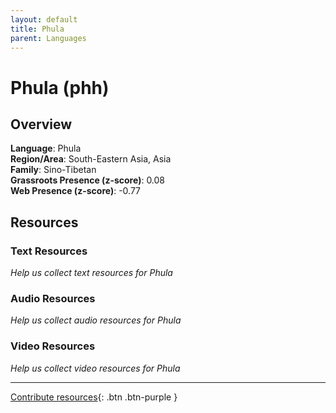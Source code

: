 ```yaml
---
layout: default
title: Phula
parent: Languages
---
```


# Phula (phh)

## Overview

**Language**: Phula  
**Region/Area**: South-Eastern Asia, Asia  
**Family**: Sino-Tibetan  
**Grassroots Presence (z-score)**: 0.08  
**Web Presence (z-score)**: -0.77  

## Resources

### Text Resources
*Help us collect text resources for Phula*

### Audio Resources
*Help us collect audio resources for Phula*

### Video Resources
*Help us collect video resources for Phula*

---

[Contribute resources](https://forms.office.com/e/1SfLJx3u1r){: .btn .btn-purple }
